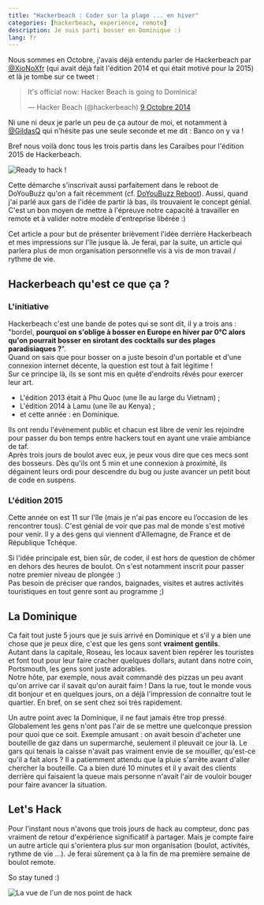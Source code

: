 ```yaml
---
title: "Hackerbeach : Coder sur la plage ... en hiver"
categories: [hackerbeach, experience, remote]
description: Je suis parti bosser en Dominique :)
lang: fr
---
```


Nous sommes en Octobre, j'avais déjà entendu parler de Hackerbeach par [@XioNoXfr](https://twitter.com/XioNoXfr) (qui avait déjà fait l'édition 2014 et qui était motivé pour la 2015) et là je tombe sur ce tweet :

<blockquote class="twitter-tweet" lang="fr"><p>It&#39;s official now: Hacker Beach is going to Dominica!</p>&mdash; Hacker Beach (@hackerbeach) <a href="https://twitter.com/hackerbeach/status/520021673735884800">9 Octobre 2014</a></blockquote>
<script async src="//platform.twitter.com/widgets.js" charset="utf-8"></script>

Ni une ni deux je parle un peu de ça autour de moi, et notamment à [@GildasQ](https://twitter.com/gildasq) qui n'hésite pas une seule seconde et me dit : Banco on y va !

Bref nous voilà donc tous les trois partis dans les Caraïbes pour l'édition 2015 de Hackerbeach.

![Ready to hack !](//i.imgur.com/LnlgtlOl.jpg)

Cette démarche s'inscrivait aussi parfaitement dans le reboot de DoYouBuzz qu'on a fait récemment (cf. [DoYouBuzz Reboot](https://medium.com/doyoubuzz-open/doyoubuzz-reboot-fr-80dc9ea32a38)). Aussi, quand j'ai parlé aux gars de l'idée de partir là bas, ils trouvaient le concept génial. C'est un bon moyen de mettre à l'épreuve notre capacité à travailler en remote et à valider notre modèle d'entreprise libérée :)

Cet article a pour but de présenter brièvement l'idée derrière Hackerbeach et mes impressions sur l'île jusque là. Je ferai, par la suite, un article qui parlera plus de mon organisation personnelle vis à vis de mon travail / rythme de vie.

## Hackerbeach qu'est ce que ça ?

### L'initiative
Hackerbeach c'est une bande de potes qui se sont dit, il y a trois ans : "bordel, **pourquoi on s'oblige à bosser en Europe en hiver par 0°C alors qu'on pourrait bosser en sirotant des cocktails sur des plages paradisiaques ?**".  
Quand on sais que pour bosser on a juste besoin d'un portable et d'une connexion internet décente, la question est tout à fait légitime !  
Sur ce principe là, ils se sont mis en quête d'endroits rêvés pour exercer leur art.

- L'édition 2013 était à Phu Quoc (une île au large du Vietnam) ;
- L'édition 2014 à Lamu (une île au Kenya) ;
- et cette année : en Dominique.

Ils ont rendu l'évènement public et chacun est libre de venir les rejoindre pour passer du bon temps entre hackers tout en ayant une vraie ambiance de taf.  
Après trois jours de boulot avec eux, je peux vous dire que ces mecs sont des bosseurs. Dès qu'ils ont 5 min et une connexion à proximité, ils dégainent leurs ordi pour descendre du bug ou juste avancer un petit bout de code en suspens.

### L'édition 2015

Cette année on est 11 sur l'île (mais je n'ai pas encore eu l’occasion de les rencontrer tous). C'est génial de voir que pas mal de monde s'est motivé pour venir. Il y a des gens qui viennent d'Allemagne, de France et de République Tchèque.

Si l'idée principale est, bien sûr, de coder, il est hors de question de chômer en dehors des heures de boulot. On s'est notamment inscrit pour passer notre premier niveau de plongée :)  
Pas besoin de préciser que randos, baignades, visites et autres activités touristiques en tout genre sont au programme ;)

## La Dominique

Ca fait tout juste 5 jours que je suis arrivé en Dominique et s'il y a bien une chose que je peux dire, c'est que les gens sont **vraiment gentils**.  
Autant dans la capitale, Roseau, les locaux savent bien repérer les touristes et font tout pour leur faire cracher quelques dollars, autant dans notre coin, Portsmouth, les gens sont juste adorables.  
Notre hôte, par exemple, nous avait commandé des pizzas un peu avant qu'on arrive car il savait qu'on aurait faim ! Dans la rue, tout le monde vous dit bonjour et en quelques jours, on a déjà l'impression de connaitre tout le quartier. En bref, on se sent chez soi très rapidement.

Un autre point avec la Dominique, il ne faut jamais être trop pressé. Globalement les gens n'ont pas l'air de se mettre une quelconque pression pour quoi que ce soit. Exemple amusant : on avait besoin d'acheter une bouteille de gaz dans un supermarché, seulement il pleuvait ce jour là. Le gars qui tenais la caisse n'avait pas vraiment envie de se mouiller, qu'est-ce qu'il a fait alors ? Il a patiemment attendu que la pluie s'arrête avant d'aller chercher la bouteille. Ca a bien duré 10 minutes et il y avait des clients derrière qui faisaient la queue mais personne n'avait l'air de vouloir bouger pour faire avancer la situation.

## Let's Hack

Pour l'instant nous n'avons que trois jours de hack au compteur, donc pas vraiment de retour d'expérience significatif à partager. Mais je compte faire un autre article qui s'orientera plus sur mon organisation (boulot, activités, rythme de vie ...). Je ferai sûrement ça à la fin de ma première semaine de boulot remote.

So stay tuned :)

![La vue de l'un de nos point de hack](//i.imgur.com/ro8VjmS.jpg)


